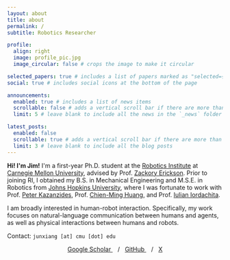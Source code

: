 ```yaml
---
layout: about
title: about
permalink: /
subtitle: Robotics Researcher

profile:
  align: right
  image: profile_pic.jpg
  image_circular: false # crops the image to make it circular

selected_papers: true # includes a list of papers marked as "selected={true}"
social: true # includes social icons at the bottom of the page

announcements:
  enabled: true # includes a list of news items
  scrollable: false # adds a vertical scroll bar if there are more than 3 news items
  limit: 5 # leave blank to include all the news in the `_news` folder

latest_posts:
  enabled: false
  scrollable: true # adds a vertical scroll bar if there are more than 3 new posts items
  limit: 3 # leave blank to include all the blog posts
---
```


**Hi! I'm Jim!** I'm a first-year Ph.D. student at the [Robotics Institute](https://www.ri.cmu.edu/) at [Carnegie Mellon University](https://www.cmu.edu/), advised by Prof. [Zackory Erickson](https://zackory.com/). Prior to joining RI, I obtained my B.S. in Mechanical Engineering and M.S.E. in Robotics from [Johns Hopkins University](https://www.jhu.edu/), where I was fortunate to work with Prof. [Peter Kazanzides](https://smarts.lcsr.jhu.edu/people/peter-kazanzides/), Prof. [Chien-Ming Huang](https://www.cs.jhu.edu/~cmhuang/), and Prof. [Iulian Iordachita](https://amiro.lcsr.jhu.edu/iulianiordachita/).

I am broadly interested in human-robot interaction. Specifically, my work focuses on natural-language communication between humans and agents, as well as physical interactions between humans and robots.

<!-- In my free time, I enjoy running, tennis, skiing, and photography. -->

Contact: `junxiang [at] cmu [dot] edu`

<div style="text-align: center;">
  <a href="https://scholar.google.com/citations?user=K7Zzm7YAAAAJ">Google Scholar <i class="ai ai-google-scholar"></i></a>&nbsp;&nbsp;&nbsp;/&nbsp;&nbsp;&nbsp;<a href="https://github.com/jimwang418">GitHub <i class="fab fa-github"></i></a>&nbsp;&nbsp;&nbsp;/&nbsp;&nbsp;&nbsp;<a href="https://twitter.com/wang_junxiang_">X <i class="fab fa-x-twitter"></i></a>
</div>
